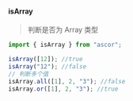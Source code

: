 #### isArray 
> 判断是否为 Array 类型

```javascript
import { isArray } from "ascor";

isArray([12]); //true
isArray("12"); //false
// 判断多个值
isArray.all([1], 2, "3"); //false
isArray.or([1], 2, "3"); //true
```
